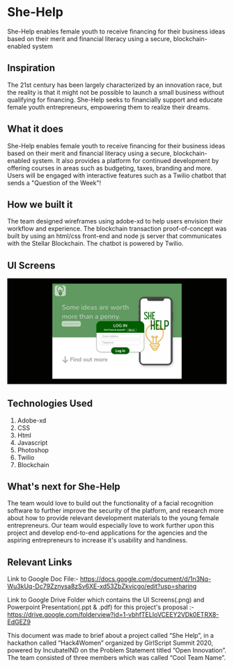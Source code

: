 # She-Help
She-Help enables female youth to receive financing for their business ideas based on their merit and financial literacy using a secure, blockchain-enabled system


## Inspiration
The 21st century has been largely characterized by an innovation race, but the reality is that it might not be possible to launch a small business without qualifying for financing. She-Help seeks to financially support and  educate female youth entrepreneurs, empowering them to realize their dreams.


## What it does
She-Help enables female youth to receive financing for their business ideas based on their merit and financial literacy using a secure, blockchain-enabled system. It also provides a platform for continued development by offering courses in areas such as budgeting, taxes, branding and more. Users will be engaged with interactive features such as a Twilio chatbot that sends a "Question of the Week"!


## How we built it
The team designed wireframes using adobe-xd to help users envision their workflow and experience. The blockchain transaction proof-of-concept was built by using an html/css front-end and node js server that communicates with the Stellar Blockchain. The chatbot is powered by Twilio.

## UI Screens

<p align="center">
  <img src="https://github.com/dadheech-vartika/She-Help/blob/read/Images/1.png">
</p>


## Technologies Used
1. Adobe-xd
2. CSS
3. Html
4. Javascript
5. Photoshop
6. Twilio
7. Blockchain

## What's next for She-Help
The team would love to build out the functionality of a facial recognition software to further improve the security of the platform, and research more about how to provide relevant development materials to the young female entrepreneurs. Our team would especially love to work further upon this project and develop end-to-end applications for the agencies and the aspiring entrepreneurs to increase it's usability and handiness.

## Relevant Links

Link to Google Doc File:- https://docs.google.com/document/d/1n3Nq-Wu3kUq-Dc79Zznysa8zSv6XE-xd53ZbZkvicgo/edit?usp=sharing

Link to Google Drive Folder which contains the UI Screens(.png) and Powerpoint Presentation(.ppt & .pdf) for this project's proposal :- https://drive.google.com/folderview?id=1-vbhfTELIoVCEEY2VDk0ETRX8-EdGEZ9


This document was made to brief about a project called “She Help”, in a hackathon called “Hack4Women” organized by GirlScript Summit 2020, powered by IncubateIND on the Problem Statement titled “Open Innovation”. The team consisted of three members which was called “Cool Team Name”.  
